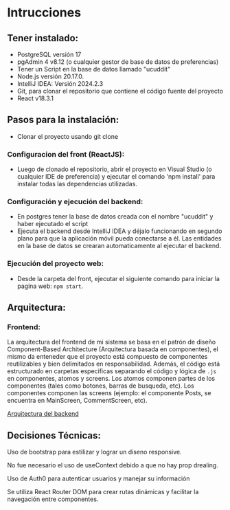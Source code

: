 # Intrucciones

## Tener instalado:

- PostgreSQL versión 17
- pgAdmin 4 v8.12 (o cualquier gestor de base de datos de preferencias)
- Tener un Script en la base de datos llamado "ucuddit"
- Node.js versión 20.17.0.
- IntelliJ IDEA: Versión 2024.2.3
- Git, para clonar el repositorio que contiene el código fuente del proyecto
- React v18.3.1

## Pasos para la instalación:

- Clonar el proyecto usando git clone <URL del repositorio>

### Configuracion del front (ReactJS):

- Luego de clonado el repositorio, abrir el proyecto en Visual Studio (o cualquier IDE de preferencia) y ejecutar el comando 'npm install' para instalar todas las dependencias utilizadas.

### Configuración y ejecución del backend:

- En postgres tener la base de datos creada con el nombre "ucuddit" y haber ejecutado el script
- Ejecuta el backend desde IntelliJ IDEA y déjalo funcionando en segundo plano para que la aplicación móvil pueda conectarse a él. Las entidades en la base de datos se crearan automaticamente al ejecutar el backend.

### Ejecución del proyecto web:

- Desde la carpeta del front, ejecutar el siguiente comando para iniciar la pagina web: `npm start`.

## Arquitectura:

### Frontend:

La arquitectura del frontend de mi sistema se basa en el patrón de diseño Component-Based Architecture (Arquitectura basada en componentes), el mismo da enteneder que el proyecto está compuesto de componentes reutilizables y bien delimitados en responsabilidad. Además, el código está estructurado en carpetas especificas separando el código y lógica de `.js` en componentes, atomos y screens. Los atomos componen partes de los componentes (tales como botones, barras de busqueda, etc). Los componentes componen las screens (ejemplo: el componente Posts, se encuentra en MainScreen, CommentScreen, etc).

[Arquitectura del backend](https://github.com/NicooGon/UCUDDIT\_backend)

## Decisiones Técnicas:

Uso de bootstrap para estilizar y lograr un diseno responsive.

No fue necesario el uso de useContext debido a que no hay prop drealing.

Uso de Auth0 para autenticar usuarios y manejar su información

Se utiliza React Router DOM para crear rutas dinámicas y facilitar la navegación entre componentes.


